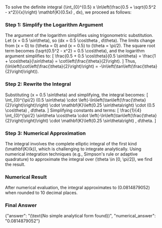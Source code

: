 
To solve the definite integral \(\int_{0}^{0.5} x \ln\left(\frac{0.5 + \sqrt{0.5^2 - x^2}}{x}\right) \mathbf{K}(0.5x) \, dx\), we proceed as follows:

### Step 1: Simplify the Logarithm Argument
The argument of the logarithm simplifies using trigonometric substitution. Let \(x = 0.5 \sin\theta\), so \(dx = 0.5 \cos\theta \, d\theta\). The limits change from \(x = 0\) to \(\theta = 0\) and \(x = 0.5\) to \(\theta = \pi/2\). The square root term becomes \(\sqrt{0.5^2 - x^2} = 0.5 \cos\theta\), and the logarithm argument simplifies to:
\[
\frac{0.5 + 0.5 \cos\theta}{0.5 \sin\theta} = \frac{1 + \cos\theta}{\sin\theta} = \cot\left(\frac{\theta}{2}\right).
\]
Thus, \(\ln\left(\cot\left(\frac{\theta}{2}\right)\right) = -\ln\left(\tan\left(\frac{\theta}{2}\right)\right)\).

### Step 2: Rewrite the Integral
Substituting \(x = 0.5 \sin\theta\) and simplifying, the integral becomes:
\[
\int_{0}^{\pi/2} (0.5 \sin\theta) \cdot \left(-\ln\left(\tan\left(\frac{\theta}{2}\right)\right)\right) \cdot \mathbf{K}\left(0.25 \sin\theta\right) \cdot (0.5 \cos\theta) \, d\theta.
\]
Simplifying constants and terms:
\[
\frac{1}{4} \int_{0}^{\pi/2} \sin\theta \cos\theta \cdot \left(-\ln\left(\tan\left(\frac{\theta}{2}\right)\right)\right) \cdot \mathbf{K}\left(0.25 \sin\theta\right) \, d\theta.
\]

### Step 3: Numerical Approximation
The integral involves the complete elliptic integral of the first kind \(\mathbf{K}(k)\), which is challenging to integrate analytically. Using numerical integration techniques (e.g., Simpson's rule or adaptive quadrature) to approximate the integral over \(\theta \in [0, \pi/2]\), we find the result.

### Numerical Result
After numerical evaluation, the integral approximates to \(0.0814879052\) when rounded to 10 decimal places.

### Final Answer
{"answer": "\(\text{No simple analytical form found}\)", "numerical_answer": "0.0814879052"}